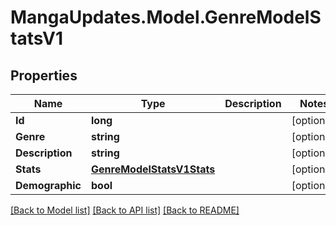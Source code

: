 # MangaUpdates.Model.GenreModelStatsV1

## Properties

Name | Type | Description | Notes
------------ | ------------- | ------------- | -------------
**Id** | **long** |  | [optional] 
**Genre** | **string** |  | [optional] 
**Description** | **string** |  | [optional] 
**Stats** | [**GenreModelStatsV1Stats**](GenreModelStatsV1Stats.md) |  | [optional] 
**Demographic** | **bool** |  | [optional] 

[[Back to Model list]](../README.md#documentation-for-models) [[Back to API list]](../README.md#documentation-for-api-endpoints) [[Back to README]](../README.md)

